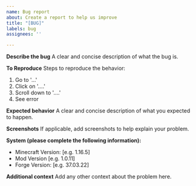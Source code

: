 ```yaml
---
name: Bug report
about: Create a report to help us improve
title: "[BUG]"
labels: bug
assignees: ''

---
```


**Describe the bug**
A clear and concise description of what the bug is.

**To Reproduce**
Steps to reproduce the behavior:
1. Go to '...'
2. Click on '....'
3. Scroll down to '....'
4. See error

**Expected behavior**
A clear and concise description of what you expected to happen.

**Screenshots**
If applicable, add screenshots to help explain your problem.

**System (please complete the following information):**
 - Minecraft Version: [e.g. 1.16.5]
 - Mod Version [e.g. 1.0.11]
 - Forge Version: [e.g. 37.03.22]

**Additional context**
Add any other context about the problem here.
